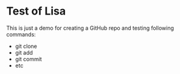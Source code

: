 # Test of Lisa


This is just a demo for creating a GitHub repo and testing following commands:

- git clone
- git add
- git commit
- etc

